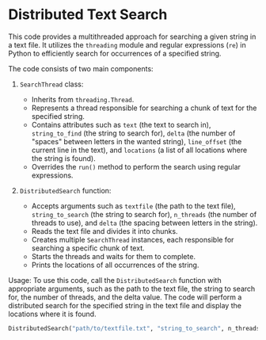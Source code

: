 # Distributed Text Search

This code provides a multithreaded approach for searching a given string in a text file. It utilizes the `threading` module and regular expressions (`re`) in Python to efficiently search for occurrences of a specified string.

The code consists of two main components:

1. `SearchThread` class:
   - Inherits from `threading.Thread`.
   - Represents a thread responsible for searching a chunk of text for the specified string.
   - Contains attributes such as `text` (the text to search in), `string_to_find` (the string to search for), `delta` (the number of "spaces" between letters in the wanted string), `line_offset` (the current line in the text), and `locations` (a list of all locations where the string is found).
   - Overrides the `run()` method to perform the search using regular expressions.

2. `DistributedSearch` function:
   - Accepts arguments such as `textfile` (the path to the text file), `string_to_search` (the string to search for), `n_threads` (the number of threads to use), and `delta` (the spacing between letters in the string).
   - Reads the text file and divides it into chunks.
   - Creates multiple `SearchThread` instances, each responsible for searching a specific chunk of text.
   - Starts the threads and waits for them to complete.
   - Prints the locations of all occurrences of the string.

Usage:
To use this code, call the `DistributedSearch` function with appropriate arguments, such as the path to the text file, the string to search for, the number of threads, and the delta value. The code will perform a distributed search for the specified string in the text file and display the locations where it is found.

```python
DistributedSearch("path/to/textfile.txt", "string_to_search", n_threads, delta)

